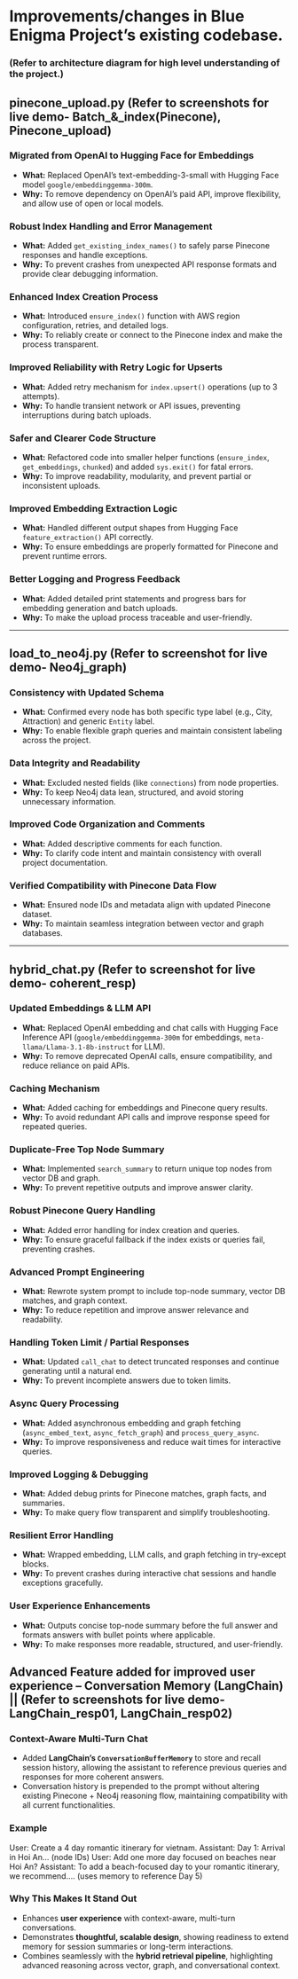# Improvements/changes in Blue Enigma Project’s existing codebase.
### (Refer to architecture diagram for high level understanding of the project.)

## pinecone_upload.py (Refer to screenshots for live demo- Batch_&_index(Pinecone), Pinecone_upload)

### Migrated from OpenAI to Hugging Face for Embeddings
- **What:** Replaced OpenAI’s text-embedding-3-small with Hugging Face model `google/embeddinggemma-300m`.
- **Why:** To remove dependency on OpenAI’s paid API, improve flexibility, and allow use of open or local models.

### Robust Index Handling and Error Management
- **What:** Added `get_existing_index_names()` to safely parse Pinecone responses and handle exceptions.
- **Why:** To prevent crashes from unexpected API response formats and provide clear debugging information.

### Enhanced Index Creation Process
- **What:** Introduced `ensure_index()` function with AWS region configuration, retries, and detailed logs.
- **Why:** To reliably create or connect to the Pinecone index and make the process transparent.

### Improved Reliability with Retry Logic for Upserts
- **What:** Added retry mechanism for `index.upsert()` operations (up to 3 attempts).
- **Why:** To handle transient network or API issues, preventing interruptions during batch uploads.

### Safer and Clearer Code Structure
- **What:** Refactored code into smaller helper functions (`ensure_index`, `get_embeddings`, `chunked`) and added `sys.exit()` for fatal errors.
- **Why:** To improve readability, modularity, and prevent partial or inconsistent uploads.

### Improved Embedding Extraction Logic
- **What:** Handled different output shapes from Hugging Face `feature_extraction()` API correctly.
- **Why:** To ensure embeddings are properly formatted for Pinecone and prevent runtime errors.

### Better Logging and Progress Feedback
- **What:** Added detailed print statements and progress bars for embedding generation and batch uploads.
- **Why:** To make the upload process traceable and user-friendly.
---

## load_to_neo4j.py (Refer to screenshot for live demo- Neo4j_graph)

### Consistency with Updated Schema
- **What:** Confirmed every node has both specific type label (e.g., City, Attraction) and generic `Entity` label.
- **Why:** To enable flexible graph queries and maintain consistent labeling across the project.

### Data Integrity and Readability
- **What:** Excluded nested fields (like `connections`) from node properties.
- **Why:** To keep Neo4j data lean, structured, and avoid storing unnecessary information.

### Improved Code Organization and Comments
- **What:** Added descriptive comments for each function.
- **Why:** To clarify code intent and maintain consistency with overall project documentation.

### Verified Compatibility with Pinecone Data Flow
- **What:** Ensured node IDs and metadata align with updated Pinecone dataset.
- **Why:** To maintain seamless integration between vector and graph databases.

---

## hybrid_chat.py (Refer to screenshot for live demo- coherent_resp)

### Updated Embeddings & LLM API
- **What:** Replaced OpenAI embedding and chat calls with Hugging Face Inference API (`google/embeddinggemma-300m` for embeddings, `meta-llama/Llama-3.1-8b-instruct` for LLM).
- **Why:** To remove deprecated OpenAI calls, ensure compatibility, and reduce reliance on paid APIs.

### Caching Mechanism
- **What:** Added caching for embeddings and Pinecone query results.
- **Why:** To avoid redundant API calls and improve response speed for repeated queries.

### Duplicate-Free Top Node Summary
- **What:** Implemented `search_summary` to return unique top nodes from vector DB and graph.
- **Why:** To prevent repetitive outputs and improve answer clarity.

### Robust Pinecone Query Handling
- **What:** Added error handling for index creation and queries.
- **Why:** To ensure graceful fallback if the index exists or queries fail, preventing crashes.

### Advanced Prompt Engineering
- **What:** Rewrote system prompt to include top-node summary, vector DB matches, and graph context.
- **Why:** To reduce repetition and improve answer relevance and readability.

### Handling Token Limit / Partial Responses
- **What:** Updated `call_chat` to detect truncated responses and continue generating until a natural end.
- **Why:** To prevent incomplete answers due to token limits.

### Async Query Processing
- **What:** Added asynchronous embedding and graph fetching (`async_embed_text`, `async_fetch_graph`) and `process_query_async`.
- **Why:** To improve responsiveness and reduce wait times for interactive queries.

### Improved Logging & Debugging
- **What:** Added debug prints for Pinecone matches, graph facts, and summaries.
- **Why:** To make query flow transparent and simplify troubleshooting.

### Resilient Error Handling
- **What:** Wrapped embedding, LLM calls, and graph fetching in try-except blocks.
- **Why:** To prevent crashes during interactive chat sessions and handle exceptions gracefully.

### User Experience Enhancements
- **What:** Outputs concise top-node summary before the full answer and formats answers with bullet points where applicable.
- **Why:** To make responses more readable, structured, and user-friendly.


## Advanced Feature added for improved user experience – Conversation Memory (LangChain) || (Refer to screenshots for live demo- LangChain_resp01, LangChain_resp02)

### Context-Aware Multi-Turn Chat 
- Added **LangChain’s `ConversationBufferMemory`** to store and recall session history, allowing the assistant to reference previous queries and responses for more coherent answers.
- Conversation history is prepended to the prompt without altering existing Pinecone + Neo4j reasoning flow, maintaining compatibility with all current functionalities.

### Example
User:  Create a 4 day romantic itinerary for vietnam.
Assistant: Day 1: Arrival in Hoi An... (node IDs)
User: Add one more day focused on beaches near Hoi An?
Assistant: To add a beach-focused day to your romantic itinerary, we recommend…. (uses memory to reference Day 5)

### Why This Makes It Stand Out
- Enhances **user experience** with context-aware, multi-turn conversations.
- Demonstrates **thoughtful, scalable design**, showing readiness to extend memory for session summaries or long-term interactions.
- Combines seamlessly with the **hybrid retrieval pipeline**, highlighting advanced reasoning across vector, graph, and conversational context.
